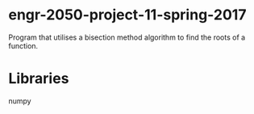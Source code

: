 # engr-2050-project-11-spring-2017
Program that utilises a bisection method algorithm to find the roots of a function.
# Libraries
numpy
